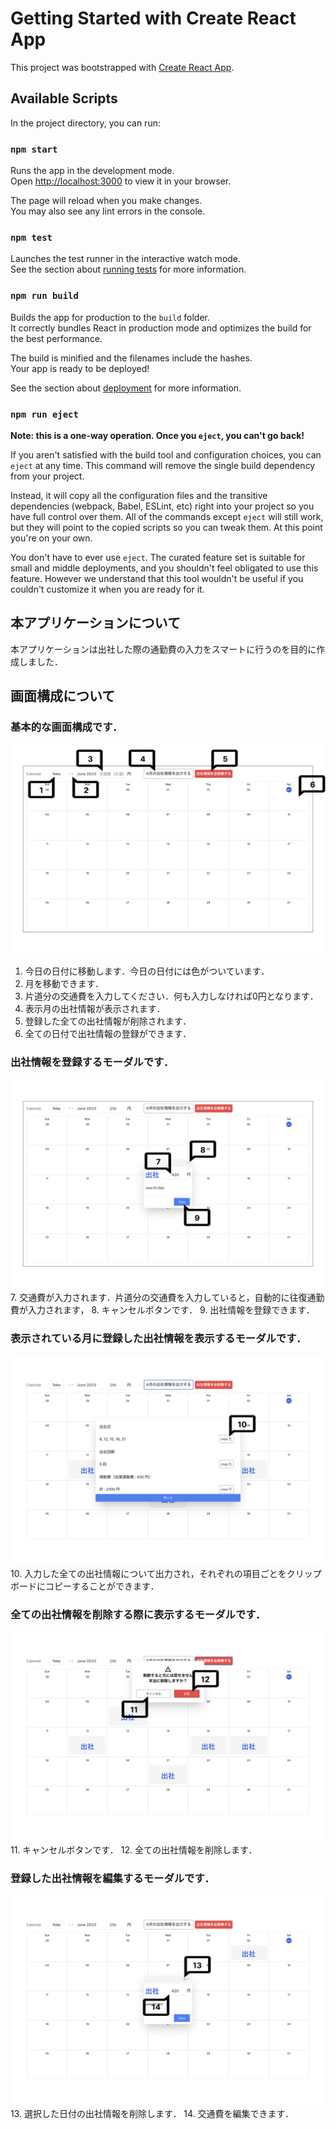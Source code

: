 # Getting Started with Create React App

This project was bootstrapped with [Create React App](https://github.com/facebook/create-react-app).

## Available Scripts

In the project directory, you can run:

### `npm start`

Runs the app in the development mode.\
Open [http://localhost:3000](http://localhost:3000) to view it in your browser.

The page will reload when you make changes.\
You may also see any lint errors in the console.

### `npm test`

Launches the test runner in the interactive watch mode.\
See the section about [running tests](https://facebook.github.io/create-react-app/docs/running-tests) for more information.

### `npm run build`

Builds the app for production to the `build` folder.\
It correctly bundles React in production mode and optimizes the build for the best performance.

The build is minified and the filenames include the hashes.\
Your app is ready to be deployed!

See the section about [deployment](https://facebook.github.io/create-react-app/docs/deployment) for more information.

### `npm run eject`

**Note: this is a one-way operation. Once you `eject`, you can't go back!**

If you aren't satisfied with the build tool and configuration choices, you can `eject` at any time. This command will remove the single build dependency from your project.

Instead, it will copy all the configuration files and the transitive dependencies (webpack, Babel, ESLint, etc) right into your project so you have full control over them. All of the commands except `eject` will still work, but they will point to the copied scripts so you can tweak them. At this point you're on your own.

You don't have to ever use `eject`. The curated feature set is suitable for small and middle deployments, and you shouldn't feel obligated to use this feature. However we understand that this tool wouldn't be useful if you couldn't customize it when you are ready for it.

## 本アプリケーションについて

本アプリケーションは出社した際の通勤費の入力をスマートに行うのを目的に作成しました．

## 画面構成について
### 基本的な画面構成です．
![画像1](Images/Image1.png)
1. 今日の日付に移動します．今日の日付には色がついています．
2. 月を移動できます．
3. 片道分の交通費を入力してください．何も入力しなければ0円となります．
4. 表示月の出社情報が表示されます．
5. 登録した全ての出社情報が削除されます．
6. 全ての日付で出社情報の登録ができます．

### 出社情報を登録するモーダルです．
![画像2](Images/Image2.png)
7. 交通費が入力されます．片道分の交通費を入力していると，自動的に往復通勤費が入力されます，
8. キャンセルボタンです．
9. 出社情報を登録できます．

### 表示されている月に登録した出社情報を表示するモーダルです．
![画像3](Images/Image3.png)
10. 入力した全ての出社情報について出力され，それぞれの項目ごとをクリップボードにコピーすることができます．

### 全ての出社情報を削除する際に表示するモーダルです．
![画像11](Images/Image4.png)
11. キャンセルボタンです．
12. 全ての出社情報を削除します．

### 登録した出社情報を編集するモーダルです．
![画像5](Images/Image5.png)
13. 選択した日付の出社情報を削除します．
14. 交通費を編集できます．